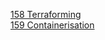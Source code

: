 [158 Terraforming](https://github.com/marwai/terraforming_EC2-instances-)  
[159 Containerisation](https://github.com/marwai/Automation_of_Jenkins_Docker_Pipeline_)
